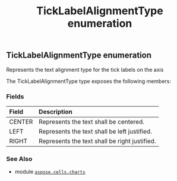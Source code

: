 ﻿---
title: TickLabelAlignmentType enumeration
second_title: Aspose.Cells for Python via .NET API References
description: 
type: docs
weight: 650
url: /aspose.cells.charts/ticklabelalignmenttype/
is_root: false
---

## TickLabelAlignmentType enumeration

Represents the text alignment type for the tick labels on the axis



The TickLabelAlignmentType type exposes the following members:

### Fields
| Field | Description |
| :- | :- |
| CENTER | Represents the text shall be centered. |
| LEFT | Represents the text shall be left justified. |
| RIGHT | Represents the text shall be right justified. |



### See Also
* module [`aspose.cells.charts`](..)
